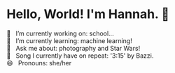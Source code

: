 # Hello, World! I'm Hannah. 👋
 
🔭 &nbsp;&nbsp;I’m currently working on: school...  
🌱 &nbsp;&nbsp;I’m currently learning: machine learning!  
🌠 &nbsp;&nbsp;Ask me about: photography and Star Wars!  
🎸 &nbsp;&nbsp;Song I currently have on repeat: '3:15' by Bazzi.    
😄 &nbsp;&nbsp;Pronouns: she/her   


